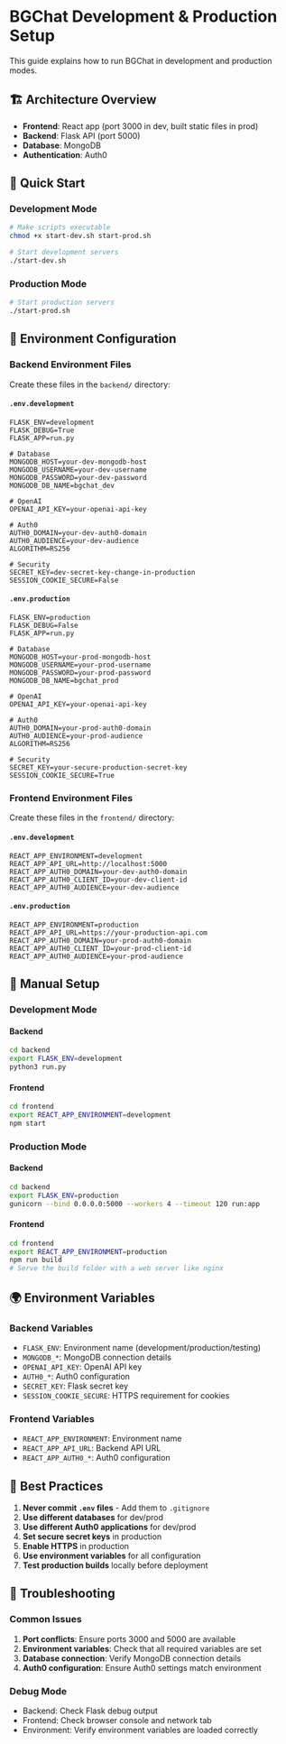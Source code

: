 # BGChat Development & Production Setup

This guide explains how to run BGChat in development and production modes.

## 🏗️ Architecture Overview

- **Frontend**: React app (port 3000 in dev, built static files in prod)
- **Backend**: Flask API (port 5000)
- **Database**: MongoDB
- **Authentication**: Auth0

## 🚀 Quick Start

### Development Mode
```bash
# Make scripts executable
chmod +x start-dev.sh start-prod.sh

# Start development servers
./start-dev.sh
```

### Production Mode
```bash
# Start production servers
./start-prod.sh
```

## 📁 Environment Configuration

### Backend Environment Files

Create these files in the `backend/` directory:

#### `.env.development`
```env
FLASK_ENV=development
FLASK_DEBUG=True
FLASK_APP=run.py

# Database
MONGODB_HOST=your-dev-mongodb-host
MONGODB_USERNAME=your-dev-username
MONGODB_PASSWORD=your-dev-password
MONGODB_DB_NAME=bgchat_dev

# OpenAI
OPENAI_API_KEY=your-openai-api-key

# Auth0
AUTH0_DOMAIN=your-dev-auth0-domain
AUTH0_AUDIENCE=your-dev-audience
ALGORITHM=RS256

# Security
SECRET_KEY=dev-secret-key-change-in-production
SESSION_COOKIE_SECURE=False
```

#### `.env.production`
```env
FLASK_ENV=production
FLASK_DEBUG=False
FLASK_APP=run.py

# Database
MONGODB_HOST=your-prod-mongodb-host
MONGODB_USERNAME=your-prod-username
MONGODB_PASSWORD=your-prod-password
MONGODB_DB_NAME=bgchat_prod

# OpenAI
OPENAI_API_KEY=your-openai-api-key

# Auth0
AUTH0_DOMAIN=your-prod-auth0-domain
AUTH0_AUDIENCE=your-prod-audience
ALGORITHM=RS256

# Security
SECRET_KEY=your-secure-production-secret-key
SESSION_COOKIE_SECURE=True
```

### Frontend Environment Files

Create these files in the `frontend/` directory:

#### `.env.development`
```env
REACT_APP_ENVIRONMENT=development
REACT_APP_API_URL=http://localhost:5000
REACT_APP_AUTH0_DOMAIN=your-dev-auth0-domain
REACT_APP_AUTH0_CLIENT_ID=your-dev-client-id
REACT_APP_AUTH0_AUDIENCE=your-dev-audience
```

#### `.env.production`
```env
REACT_APP_ENVIRONMENT=production
REACT_APP_API_URL=https://your-production-api.com
REACT_APP_AUTH0_DOMAIN=your-prod-auth0-domain
REACT_APP_AUTH0_CLIENT_ID=your-prod-client-id
REACT_APP_AUTH0_AUDIENCE=your-prod-audience
```

## 🔧 Manual Setup

### Development Mode

#### Backend
```bash
cd backend
export FLASK_ENV=development
python3 run.py
```

#### Frontend
```bash
cd frontend
export REACT_APP_ENVIRONMENT=development
npm start
```

### Production Mode

#### Backend
```bash
cd backend
export FLASK_ENV=production
gunicorn --bind 0.0.0.0:5000 --workers 4 --timeout 120 run:app
```

#### Frontend
```bash
cd frontend
export REACT_APP_ENVIRONMENT=production
npm run build
# Serve the build folder with a web server like nginx
```

## 🌍 Environment Variables

### Backend Variables
- `FLASK_ENV`: Environment name (development/production/testing)
- `MONGODB_*`: MongoDB connection details
- `OPENAI_API_KEY`: OpenAI API key
- `AUTH0_*`: Auth0 configuration
- `SECRET_KEY`: Flask secret key
- `SESSION_COOKIE_SECURE`: HTTPS requirement for cookies

### Frontend Variables
- `REACT_APP_ENVIRONMENT`: Environment name
- `REACT_APP_API_URL`: Backend API URL
- `REACT_APP_AUTH0_*`: Auth0 configuration

## 📝 Best Practices

1. **Never commit `.env` files** - Add them to `.gitignore`
2. **Use different databases** for dev/prod
3. **Use different Auth0 applications** for dev/prod
4. **Set secure secret keys** in production
5. **Enable HTTPS** in production
6. **Use environment variables** for all configuration
7. **Test production builds** locally before deployment

## 🚨 Troubleshooting

### Common Issues

1. **Port conflicts**: Ensure ports 3000 and 5000 are available
2. **Environment variables**: Check that all required variables are set
3. **Database connection**: Verify MongoDB connection details
4. **Auth0 configuration**: Ensure Auth0 settings match environment

### Debug Mode
- Backend: Check Flask debug output
- Frontend: Check browser console and network tab
- Environment: Verify environment variables are loaded correctly 